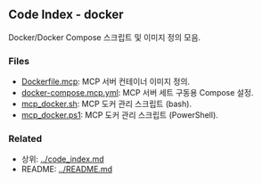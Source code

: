 ## Code Index - docker

Docker/Docker Compose 스크립트 및 이미지 정의 모음.

### Files

- [Dockerfile.mcp](Dockerfile.mcp): MCP 서버 컨테이너 이미지 정의.
- [docker-compose.mcp.yml](docker-compose.mcp.yml): MCP 서버 세트 구동용 Compose 설정.
- [mcp_docker.sh](mcp_docker.sh): MCP 도커 관리 스크립트 (bash).
- [mcp_docker.ps1](mcp_docker.ps1): MCP 도커 관리 스크립트 (PowerShell).

### Related

- 상위: [../code_index.md](../code_index.md)
- README: [../README.md](../README.md)


